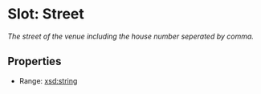 # Slot: Street
_The street of the venue including the house number seperated by comma._



<!-- no inheritance hierarchy -->


## Properties

 * Range: [xsd:string](http://www.w3.org/2001/XMLSchema#string)







